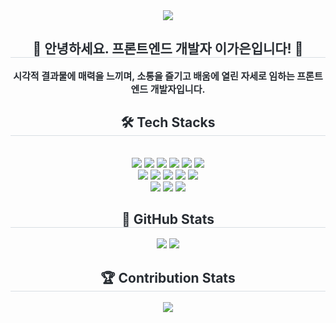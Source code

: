 <div align= "center">
   <img src="https://capsule-render.vercel.app/api?type=waving&color=gradient&customColorList=6,FFC0CB,B4D9EF&height=180&text=Welcome%20to%20Gaeun's%20GitHub&animation=fadeIn&fontColor=ffffff&fontSize=60" />
</div>
<div align= "center"> 
    <h2 style="border-bottom: 1px solid #d8dee4; color: #282d33;"> 👋 안녕하세요. 프론트엔드 개발자 이가은입니다! 👋 </h2>  
    <div style="font-weight: 700; font-size: 15px; text-align: center; color: #282d33;"> 시각적 결과물에 매력을 느끼며, 소통을 즐기고 배움에 열린 자세로 임하는 프론트엔드 개발자입니다.</li></li> </div> 
</div>
<div align= "center">
    <h2 style="border-bottom: 1px solid #d8dee4; color: #282d33;"> 🛠️ Tech Stacks </h2> <br> 
    <div style="margin: 0 auto; text-align: center;" align= "center"> <img src="https://img.shields.io/badge/CSS3-1572B6?style=for-the-badge&logo=CSS3&logoColor=white">
          <img src="https://img.shields.io/badge/Git-F05032?style=for-the-badge&logo=Git&logoColor=white">
          <img src="https://img.shields.io/badge/Github-181717?style=for-the-badge&logo=Github&logoColor=white">
          <img src="https://img.shields.io/badge/Javascript-F7DF1E?style=for-the-badge&logo=Javascript&logoColor=white">
          <img src="https://img.shields.io/badge/TypeScript-3178C6?style=for-the-badge&logo=typescript&logoColor=white">
          <img src="https://img.shields.io/badge/HTML5-E34F26?style=for-the-badge&logo=HTML5&logoColor=white">
          <br/><img src="https://img.shields.io/badge/Figma-F24E1E?style=for-the-badge&logo=Figma&logoColor=white">
          <img src="https://img.shields.io/badge/Linux-FCC624?style=for-the-badge&logo=Linux&logoColor=white">
          <img src="https://img.shields.io/badge/React-61DAFB?style=for-the-badge&logo=React&logoColor=white">
          <img src="https://img.shields.io/badge/React Query-FF4154?style=for-the-badge&logo=React Query&logoColor=white">
          <img src="https://img.shields.io/badge/Tailwind CSS-06B6D4?style=for-the-badge&logo=Tailwind CSS&logoColor=white">
          <br/><img src="https://img.shields.io/badge/Vercel-000000?style=for-the-badge&logo=Vercel&logoColor=white">
          <img src="https://img.shields.io/badge/Slack-4A154B?style=for-the-badge&logo=Slack&logoColor=white">
          <img src="https://img.shields.io/badge/Notion-000000?style=for-the-badge&logo=Notion&logoColor=white">
   </div>
</div>
<div align= "center"> 
  <h2 style="border-bottom: 1px solid #d8dee4; color: #282d33;"> 🏅 GitHub Stats </h2> 
  <div align= "center"> 
    <img src="https://github-readme-stats.vercel.app/api?username=Commeci&bg_color=60,B4D9EF,FFB6C1&title_color=ffffff&text_color=ffffff&show_icons=true&icon_color=ffffff"/> 
    <img src="https://github-readme-stats.vercel.app/api/top-langs/?username=Commeci&layout=compact&bg_color=60,B4D9EF,FFB6C1&title_color=ffffff&text_color=ffffff&include_all_commits=true"/>
  </div>
</div>

<div align= "center"> 
  <h2 style="border-bottom: 1px solid #d8dee4; color: #282d33;"> 🏆 Contribution Stats </h2> 
  <div align= "center">
    <img src="https://github-contributor-stats.vercel.app/api?username=Commeci&combine_all_yearly_contributions=true&bg_color=60,B4D9EF,FFB6C1&title_color=ffffff&text_color=ffffff" />
  </div>
</div>


